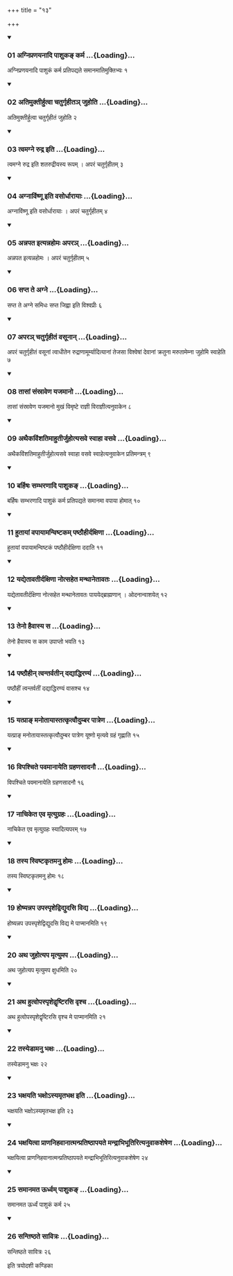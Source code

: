 +++
title = "१३"

+++

<div class="js_include" includetitle="true" newlevelforh1="3" unfilled="" url="/vedAH_yajuH/taittirIyam/sUtram/ApastambaH/shrautam/vishvAsa-prastutiH/19/13/01_agnipraNayanAdi_pAshuka~N_karma.md">
<details open><summary><h3>01 अग्निप्रणयनादि पाशुकङ् कर्म ...{Loading}...</h3></summary>

अग्निप्रणयनादि पाशुकं कर्म प्रतिपद्यते समानमातिमुक्तिभ्यः १
</details>
</div>

<div class="js_include collapsed" newlevelforh1="4" title="सर्वाष् टीकाः" url="/vedAH_yajuH/taittirIyam/sUtram/ApastambaH/shrautam/sarvASh_TIkAH/19/13/01_agnipraNayanAdi_pAshuka~N_karma.md"> </div>



<div class="js_include collapsed" newlevelforh1="4" title="मूलम्" url="/vedAH_yajuH/taittirIyam/sUtram/ApastambaH/shrautam/mUlam/19/13/01_agnipraNayanAdi_pAshuka~N_karma.md"> </div>


<div class="js_include" includetitle="true" newlevelforh1="3" unfilled="" url="/vedAH_yajuH/taittirIyam/sUtram/ApastambaH/shrautam/vishvAsa-prastutiH/19/13/02_atimuktIrhutvA_chaturgRhIta~n_juhoti.md">
<details open><summary><h3>02 अतिमुक्तीर्हुत्वा चतुर्गृहीतञ् जुहोति ...{Loading}...</h3></summary>

अतिमुक्तीर्हुत्वा चतुर्गृहीतं जुहोति २
</details>
</div>

<div class="js_include collapsed" newlevelforh1="4" title="सर्वाष् टीकाः" url="/vedAH_yajuH/taittirIyam/sUtram/ApastambaH/shrautam/sarvASh_TIkAH/19/13/02_atimuktIrhutvA_chaturgRhIta~n_juhoti.md"> </div>



<div class="js_include collapsed" newlevelforh1="4" title="मूलम्" url="/vedAH_yajuH/taittirIyam/sUtram/ApastambaH/shrautam/mUlam/19/13/02_atimuktIrhutvA_chaturgRhIta~n_juhoti.md"> </div>


<div class="js_include" includetitle="true" newlevelforh1="3" unfilled="" url="/vedAH_yajuH/taittirIyam/sUtram/ApastambaH/shrautam/vishvAsa-prastutiH/19/13/03_tvamagne_rudra_iti.md">
<details open><summary><h3>03 त्वमग्ने रुद्र इति ...{Loading}...</h3></summary>

त्वमग्ने रुद्र इति शतरुद्रीयस्य रूपम् । अपरं चतुर्गृहीतम् ३
</details>
</div>

<div class="js_include collapsed" newlevelforh1="4" title="सर्वाष् टीकाः" url="/vedAH_yajuH/taittirIyam/sUtram/ApastambaH/shrautam/sarvASh_TIkAH/19/13/03_tvamagne_rudra_iti.md"> </div>



<div class="js_include collapsed" newlevelforh1="4" title="मूलम्" url="/vedAH_yajuH/taittirIyam/sUtram/ApastambaH/shrautam/mUlam/19/13/03_tvamagne_rudra_iti.md"> </div>


<div class="js_include" includetitle="true" newlevelforh1="3" unfilled="" url="/vedAH_yajuH/taittirIyam/sUtram/ApastambaH/shrautam/vishvAsa-prastutiH/19/13/04_agnAviMShNU_iti_vasordhArAyAH.md">
<details open><summary><h3>04 अग्नाविंष्णू इति वसोर्धारायाः ...{Loading}...</h3></summary>

अग्नाविंष्णू इति वसोर्धारायाः । अपरं चतुर्गृहीतम् ४
</details>
</div>

<div class="js_include collapsed" newlevelforh1="4" title="सर्वाष् टीकाः" url="/vedAH_yajuH/taittirIyam/sUtram/ApastambaH/shrautam/sarvASh_TIkAH/19/13/04_agnAviMShNU_iti_vasordhArAyAH.md"> </div>



<div class="js_include collapsed" newlevelforh1="4" title="मूलम्" url="/vedAH_yajuH/taittirIyam/sUtram/ApastambaH/shrautam/mUlam/19/13/04_agnAviMShNU_iti_vasordhArAyAH.md"> </div>


<div class="js_include" includetitle="true" newlevelforh1="3" unfilled="" url="/vedAH_yajuH/taittirIyam/sUtram/ApastambaH/shrautam/vishvAsa-prastutiH/19/13/05_annapata_ityannahomaH_apara~n.md">
<details open><summary><h3>05 अन्नपत इत्यन्नहोमः अपरञ् ...{Loading}...</h3></summary>

अन्नपत इत्यन्नहोमः । अपरं चतुर्गृहीतम् ५
</details>
</div>

<div class="js_include collapsed" newlevelforh1="4" title="सर्वाष् टीकाः" url="/vedAH_yajuH/taittirIyam/sUtram/ApastambaH/shrautam/sarvASh_TIkAH/19/13/05_annapata_ityannahomaH_apara~n.md"> </div>



<div class="js_include collapsed" newlevelforh1="4" title="मूलम्" url="/vedAH_yajuH/taittirIyam/sUtram/ApastambaH/shrautam/mUlam/19/13/05_annapata_ityannahomaH_apara~n.md"> </div>


<div class="js_include" includetitle="true" newlevelforh1="3" unfilled="" url="/vedAH_yajuH/taittirIyam/sUtram/ApastambaH/shrautam/vishvAsa-prastutiH/19/13/06_sapta_te_agne.md">
<details open><summary><h3>06 सप्त ते अग्ने ...{Loading}...</h3></summary>

सप्त ते अग्ने समिधः सप्त जिह्वा इति विश्वप्रीः ६
</details>
</div>

<div class="js_include collapsed" newlevelforh1="4" title="सर्वाष् टीकाः" url="/vedAH_yajuH/taittirIyam/sUtram/ApastambaH/shrautam/sarvASh_TIkAH/19/13/06_sapta_te_agne.md"> </div>



<div class="js_include collapsed" newlevelforh1="4" title="मूलम्" url="/vedAH_yajuH/taittirIyam/sUtram/ApastambaH/shrautam/mUlam/19/13/06_sapta_te_agne.md"> </div>


<div class="js_include" includetitle="true" newlevelforh1="3" unfilled="" url="/vedAH_yajuH/taittirIyam/sUtram/ApastambaH/shrautam/vishvAsa-prastutiH/19/13/07_apara~n_chaturgRhItaM_vasUnAn.md">
<details open><summary><h3>07 अपरञ् चतुर्गृहीतं वसूनान् ...{Loading}...</h3></summary>

अपरं चतुर्गृहीतं वसूनां त्वाधीतेन रुद्राणामूर्म्यादित्यानां तेजसा विश्वेषां देवानां क्रतुना मरुतामेम्ना जुहोमि स्वाहेति ७
</details>
</div>

<div class="js_include collapsed" newlevelforh1="4" title="सर्वाष् टीकाः" url="/vedAH_yajuH/taittirIyam/sUtram/ApastambaH/shrautam/sarvASh_TIkAH/19/13/07_apara~n_chaturgRhItaM_vasUnAn.md"> </div>



<div class="js_include collapsed" newlevelforh1="4" title="मूलम्" url="/vedAH_yajuH/taittirIyam/sUtram/ApastambaH/shrautam/mUlam/19/13/07_apara~n_chaturgRhItaM_vasUnAn.md"> </div>


<div class="js_include" includetitle="true" newlevelforh1="3" unfilled="" url="/vedAH_yajuH/taittirIyam/sUtram/ApastambaH/shrautam/vishvAsa-prastutiH/19/13/08_tAsAM_saMsrAveNa_yajamAno.md">
<details open><summary><h3>08 तासां संस्रावेण यजमानो ...{Loading}...</h3></summary>

तासां संस्रावेण यजमानो मुखं विमृष्टे राज्ञी विराज्ञीत्यनुवाकेन ८
</details>
</div>

<div class="js_include collapsed" newlevelforh1="4" title="सर्वाष् टीकाः" url="/vedAH_yajuH/taittirIyam/sUtram/ApastambaH/shrautam/sarvASh_TIkAH/19/13/08_tAsAM_saMsrAveNa_yajamAno.md"> </div>



<div class="js_include collapsed" newlevelforh1="4" title="मूलम्" url="/vedAH_yajuH/taittirIyam/sUtram/ApastambaH/shrautam/mUlam/19/13/08_tAsAM_saMsrAveNa_yajamAno.md"> </div>


<div class="js_include" includetitle="true" newlevelforh1="3" unfilled="" url="/vedAH_yajuH/taittirIyam/sUtram/ApastambaH/shrautam/vishvAsa-prastutiH/19/13/09_athaikaviMshatimAhutIrjuhotyasave_svAhA_vasave.md">
<details open><summary><h3>09 अथैकविंशतिमाहुतीर्जुहोत्यसवे स्वाहा वसवे ...{Loading}...</h3></summary>

अथैकविंशतिमाहुतीर्जुहोत्यसवे स्वाहा वसवे स्वाहेत्यनुवाकेन प्रतिमन्त्रम् ९
</details>
</div>

<div class="js_include collapsed" newlevelforh1="4" title="सर्वाष् टीकाः" url="/vedAH_yajuH/taittirIyam/sUtram/ApastambaH/shrautam/sarvASh_TIkAH/19/13/09_athaikaviMshatimAhutIrjuhotyasave_svAhA_vasave.md"> </div>



<div class="js_include collapsed" newlevelforh1="4" title="मूलम्" url="/vedAH_yajuH/taittirIyam/sUtram/ApastambaH/shrautam/mUlam/19/13/09_athaikaviMshatimAhutIrjuhotyasave_svAhA_vasave.md"> </div>


<div class="js_include" includetitle="true" newlevelforh1="3" unfilled="" url="/vedAH_yajuH/taittirIyam/sUtram/ApastambaH/shrautam/vishvAsa-prastutiH/19/13/10_barhiShaH_sambharaNAdi_pAshuka~N.md">
<details open><summary><h3>10 बर्हिषः सम्भरणादि पाशुकङ् ...{Loading}...</h3></summary>

बर्हिषः सम्भरणादि पाशुकं कर्म प्रतिपद्यते समानमा वपाया होमात् १०
</details>
</div>

<div class="js_include collapsed" newlevelforh1="4" title="सर्वाष् टीकाः" url="/vedAH_yajuH/taittirIyam/sUtram/ApastambaH/shrautam/sarvASh_TIkAH/19/13/10_barhiShaH_sambharaNAdi_pAshuka~N.md"> </div>



<div class="js_include collapsed" newlevelforh1="4" title="मूलम्" url="/vedAH_yajuH/taittirIyam/sUtram/ApastambaH/shrautam/mUlam/19/13/10_barhiShaH_sambharaNAdi_pAshuka~N.md"> </div>


<div class="js_include" includetitle="true" newlevelforh1="3" unfilled="" url="/vedAH_yajuH/taittirIyam/sUtram/ApastambaH/shrautam/vishvAsa-prastutiH/19/13/11_hutAyAM_vapAyAmanviShTakam_paShThauhIrdaxiNA.md">
<details open><summary><h3>11 हुतायां वपायामन्विष्टकम् पष्ठौहीर्दक्षिणा ...{Loading}...</h3></summary>

हुतायां वपायामन्विष्टकं पष्ठौहीर्दक्षिणा ददाति ११
</details>
</div>

<div class="js_include collapsed" newlevelforh1="4" title="सर्वाष् टीकाः" url="/vedAH_yajuH/taittirIyam/sUtram/ApastambaH/shrautam/sarvASh_TIkAH/19/13/11_hutAyAM_vapAyAmanviShTakam_paShThauhIrdaxiNA.md"> </div>



<div class="js_include collapsed" newlevelforh1="4" title="मूलम्" url="/vedAH_yajuH/taittirIyam/sUtram/ApastambaH/shrautam/mUlam/19/13/11_hutAyAM_vapAyAmanviShTakam_paShThauhIrdaxiNA.md"> </div>


<div class="js_include" includetitle="true" newlevelforh1="3" unfilled="" url="/vedAH_yajuH/taittirIyam/sUtram/ApastambaH/shrautam/vishvAsa-prastutiH/19/13/12_yadyetAvatIrdaxiNA_notsaheta_manthAnetAvataH.md">
<details open><summary><h3>12 यद्येतावतीर्दक्षिणा नोत्सहेत मन्थानेतावतः ...{Loading}...</h3></summary>

यद्येतावतीर्दक्षिणा नोत्सहेत मन्थानेतावतः पाययेद्ब्राह्मणान् । ओदनान्वाशयेत् १२
</details>
</div>

<div class="js_include collapsed" newlevelforh1="4" title="सर्वाष् टीकाः" url="/vedAH_yajuH/taittirIyam/sUtram/ApastambaH/shrautam/sarvASh_TIkAH/19/13/12_yadyetAvatIrdaxiNA_notsaheta_manthAnetAvataH.md"> </div>



<div class="js_include collapsed" newlevelforh1="4" title="मूलम्" url="/vedAH_yajuH/taittirIyam/sUtram/ApastambaH/shrautam/mUlam/19/13/12_yadyetAvatIrdaxiNA_notsaheta_manthAnetAvataH.md"> </div>


<div class="js_include" includetitle="true" newlevelforh1="3" unfilled="" url="/vedAH_yajuH/taittirIyam/sUtram/ApastambaH/shrautam/vishvAsa-prastutiH/19/13/13_teno_haivAsya_sa.md">
<details open><summary><h3>13 तेनो हैवास्य स ...{Loading}...</h3></summary>

तेनो हैवास्य स काम उपाप्तो भवति १३
</details>
</div>

<div class="js_include collapsed" newlevelforh1="4" title="सर्वाष् टीकाः" url="/vedAH_yajuH/taittirIyam/sUtram/ApastambaH/shrautam/sarvASh_TIkAH/19/13/13_teno_haivAsya_sa.md"> </div>



<div class="js_include collapsed" newlevelforh1="4" title="मूलम्" url="/vedAH_yajuH/taittirIyam/sUtram/ApastambaH/shrautam/mUlam/19/13/13_teno_haivAsya_sa.md"> </div>


<div class="js_include" includetitle="true" newlevelforh1="3" unfilled="" url="/vedAH_yajuH/taittirIyam/sUtram/ApastambaH/shrautam/vishvAsa-prastutiH/19/13/14_paShThauhIn_tvantarvatIn_dadyAddhiraNyaM.md">
<details open><summary><h3>14 पष्ठौहीन् त्वन्तर्वतीन् दद्याद्धिरण्यं ...{Loading}...</h3></summary>

पष्ठौहीं त्वन्तर्वतीं दद्याद्धिरण्यं वासश्च १४
</details>
</div>

<div class="js_include collapsed" newlevelforh1="4" title="सर्वाष् टीकाः" url="/vedAH_yajuH/taittirIyam/sUtram/ApastambaH/shrautam/sarvASh_TIkAH/19/13/14_paShThauhIn_tvantarvatIn_dadyAddhiraNyaM.md"> </div>



<div class="js_include collapsed" newlevelforh1="4" title="मूलम्" url="/vedAH_yajuH/taittirIyam/sUtram/ApastambaH/shrautam/mUlam/19/13/14_paShThauhIn_tvantarvatIn_dadyAddhiraNyaM.md"> </div>


<div class="js_include" includetitle="true" newlevelforh1="3" unfilled="" url="/vedAH_yajuH/taittirIyam/sUtram/ApastambaH/shrautam/vishvAsa-prastutiH/19/13/15_yatprA~N_manotAyAstatkRtvaudumbara_pAtreNa.md">
<details open><summary><h3>15 यत्प्राङ् मनोतायास्तत्कृत्वौदुम्बर पात्रेण ...{Loading}...</h3></summary>

यत्प्राङ् मनोतायास्तत्कृत्वौदुम्बर पात्रेण यूष्णो मृत्यवे ग्रहं गृह्णाति १५
</details>
</div>

<div class="js_include collapsed" newlevelforh1="4" title="सर्वाष् टीकाः" url="/vedAH_yajuH/taittirIyam/sUtram/ApastambaH/shrautam/sarvASh_TIkAH/19/13/15_yatprA~N_manotAyAstatkRtvaudumbara_pAtreNa.md"> </div>



<div class="js_include collapsed" newlevelforh1="4" title="मूलम्" url="/vedAH_yajuH/taittirIyam/sUtram/ApastambaH/shrautam/mUlam/19/13/15_yatprA~N_manotAyAstatkRtvaudumbara_pAtreNa.md"> </div>


<div class="js_include" includetitle="true" newlevelforh1="3" unfilled="" url="/vedAH_yajuH/taittirIyam/sUtram/ApastambaH/shrautam/vishvAsa-prastutiH/19/13/16_vipashchite_pavamAnAyeti_grahaNasAdanau.md">
<details open><summary><h3>16 विपश्चिते पवमानायेति ग्रहणसादनौ ...{Loading}...</h3></summary>

विपश्चिते पवमानायेति ग्रहणसादनौ १६
</details>
</div>

<div class="js_include collapsed" newlevelforh1="4" title="सर्वाष् टीकाः" url="/vedAH_yajuH/taittirIyam/sUtram/ApastambaH/shrautam/sarvASh_TIkAH/19/13/16_vipashchite_pavamAnAyeti_grahaNasAdanau.md"> </div>



<div class="js_include collapsed" newlevelforh1="4" title="मूलम्" url="/vedAH_yajuH/taittirIyam/sUtram/ApastambaH/shrautam/mUlam/19/13/16_vipashchite_pavamAnAyeti_grahaNasAdanau.md"> </div>


<div class="js_include" includetitle="true" newlevelforh1="3" unfilled="" url="/vedAH_yajuH/taittirIyam/sUtram/ApastambaH/shrautam/vishvAsa-prastutiH/19/13/17_nAchiketa_eva_mRtyugrahaH.md">
<details open><summary><h3>17 नाचिकेत एव मृत्युग्रहः ...{Loading}...</h3></summary>

नाचिकेत एव मृत्युग्रहः स्यादित्यपरम् १७
</details>
</div>

<div class="js_include collapsed" newlevelforh1="4" title="सर्वाष् टीकाः" url="/vedAH_yajuH/taittirIyam/sUtram/ApastambaH/shrautam/sarvASh_TIkAH/19/13/17_nAchiketa_eva_mRtyugrahaH.md"> </div>



<div class="js_include collapsed" newlevelforh1="4" title="मूलम्" url="/vedAH_yajuH/taittirIyam/sUtram/ApastambaH/shrautam/mUlam/19/13/17_nAchiketa_eva_mRtyugrahaH.md"> </div>


<div class="js_include" includetitle="true" newlevelforh1="3" unfilled="" url="/vedAH_yajuH/taittirIyam/sUtram/ApastambaH/shrautam/vishvAsa-prastutiH/19/13/18_tasya_sviShTakRtamanu_homaH.md">
<details open><summary><h3>18 तस्य स्विष्टकृतमनु होमः ...{Loading}...</h3></summary>

तस्य स्विष्टकृतमनु होमः १८
</details>
</div>

<div class="js_include collapsed" newlevelforh1="4" title="सर्वाष् टीकाः" url="/vedAH_yajuH/taittirIyam/sUtram/ApastambaH/shrautam/sarvASh_TIkAH/19/13/18_tasya_sviShTakRtamanu_homaH.md"> </div>



<div class="js_include collapsed" newlevelforh1="4" title="मूलम्" url="/vedAH_yajuH/taittirIyam/sUtram/ApastambaH/shrautam/mUlam/19/13/18_tasya_sviShTakRtamanu_homaH.md"> </div>


<div class="js_include" includetitle="true" newlevelforh1="3" unfilled="" url="/vedAH_yajuH/taittirIyam/sUtram/ApastambaH/shrautam/vishvAsa-prastutiH/19/13/19_hoShyannapa_upaspRshedvidyudasi_vidya.md">
<details open><summary><h3>19 होष्यन्नप उपस्पृशेद्विद्युदसि विद्य ...{Loading}...</h3></summary>

होष्यन्नप उपस्पृशेद्विद्युदसि विद्य मे पाप्मानमिति १९
</details>
</div>

<div class="js_include collapsed" newlevelforh1="4" title="सर्वाष् टीकाः" url="/vedAH_yajuH/taittirIyam/sUtram/ApastambaH/shrautam/sarvASh_TIkAH/19/13/19_hoShyannapa_upaspRshedvidyudasi_vidya.md"> </div>



<div class="js_include collapsed" newlevelforh1="4" title="मूलम्" url="/vedAH_yajuH/taittirIyam/sUtram/ApastambaH/shrautam/mUlam/19/13/19_hoShyannapa_upaspRshedvidyudasi_vidya.md"> </div>


<div class="js_include" includetitle="true" newlevelforh1="3" unfilled="" url="/vedAH_yajuH/taittirIyam/sUtram/ApastambaH/shrautam/vishvAsa-prastutiH/19/13/20_atha_juhotyapa_mRtyumapa.md">
<details open><summary><h3>20 अथ जुहोत्यप मृत्युमप ...{Loading}...</h3></summary>

अथ जुहोत्यप मृत्युमप क्षुधमिति २०
</details>
</div>

<div class="js_include collapsed" newlevelforh1="4" title="सर्वाष् टीकाः" url="/vedAH_yajuH/taittirIyam/sUtram/ApastambaH/shrautam/sarvASh_TIkAH/19/13/20_atha_juhotyapa_mRtyumapa.md"> </div>



<div class="js_include collapsed" newlevelforh1="4" title="मूलम्" url="/vedAH_yajuH/taittirIyam/sUtram/ApastambaH/shrautam/mUlam/19/13/20_atha_juhotyapa_mRtyumapa.md"> </div>


<div class="js_include" includetitle="true" newlevelforh1="3" unfilled="" url="/vedAH_yajuH/taittirIyam/sUtram/ApastambaH/shrautam/vishvAsa-prastutiH/19/13/21_atha_hutvopaspRshedvRShTirasi_vRshcha.md">
<details open><summary><h3>21 अथ हुत्वोपस्पृशेद्वृष्टिरसि वृश्च ...{Loading}...</h3></summary>

अथ हुत्वोपस्पृशेद्वृष्टिरसि वृश्च मे पाप्मानमिति २१
</details>
</div>

<div class="js_include collapsed" newlevelforh1="4" title="सर्वाष् टीकाः" url="/vedAH_yajuH/taittirIyam/sUtram/ApastambaH/shrautam/sarvASh_TIkAH/19/13/21_atha_hutvopaspRshedvRShTirasi_vRshcha.md"> </div>



<div class="js_include collapsed" newlevelforh1="4" title="मूलम्" url="/vedAH_yajuH/taittirIyam/sUtram/ApastambaH/shrautam/mUlam/19/13/21_atha_hutvopaspRshedvRShTirasi_vRshcha.md"> </div>


<div class="js_include" includetitle="true" newlevelforh1="3" unfilled="" url="/vedAH_yajuH/taittirIyam/sUtram/ApastambaH/shrautam/vishvAsa-prastutiH/19/13/22_tasyeDAmanu_bhaxaH.md">
<details open><summary><h3>22 तस्येडामनु भक्षः ...{Loading}...</h3></summary>

तस्येडामनु भक्षः २२
</details>
</div>

<div class="js_include collapsed" newlevelforh1="4" title="सर्वाष् टीकाः" url="/vedAH_yajuH/taittirIyam/sUtram/ApastambaH/shrautam/sarvASh_TIkAH/19/13/22_tasyeDAmanu_bhaxaH.md"> </div>



<div class="js_include collapsed" newlevelforh1="4" title="मूलम्" url="/vedAH_yajuH/taittirIyam/sUtram/ApastambaH/shrautam/mUlam/19/13/22_tasyeDAmanu_bhaxaH.md"> </div>


<div class="js_include" includetitle="true" newlevelforh1="3" unfilled="" url="/vedAH_yajuH/taittirIyam/sUtram/ApastambaH/shrautam/vishvAsa-prastutiH/19/13/23_bhaxayati_bhaxo-syamRtabhaxa_iti.md">
<details open><summary><h3>23 भक्षयति भक्षोऽस्यमृतभक्ष इति ...{Loading}...</h3></summary>

भक्षयति भक्षोऽस्यमृतभक्ष इति २३
</details>
</div>

<div class="js_include collapsed" newlevelforh1="4" title="सर्वाष् टीकाः" url="/vedAH_yajuH/taittirIyam/sUtram/ApastambaH/shrautam/sarvASh_TIkAH/19/13/23_bhaxayati_bhaxo-syamRtabhaxa_iti.md"> </div>



<div class="js_include collapsed" newlevelforh1="4" title="मूलम्" url="/vedAH_yajuH/taittirIyam/sUtram/ApastambaH/shrautam/mUlam/19/13/23_bhaxayati_bhaxo-syamRtabhaxa_iti.md"> </div>


<div class="js_include" includetitle="true" newlevelforh1="3" unfilled="" url="/vedAH_yajuH/taittirIyam/sUtram/ApastambaH/shrautam/vishvAsa-prastutiH/19/13/24_bhaxayitvA_prANanihavAnAtmanpratiShThApayate_mandrAbhibhUtirityanuvAkasheSheNa.md">
<details open><summary><h3>24 भक्षयित्वा प्राणनिहवानात्मन्प्रतिष्ठापयते मन्द्राभिभूतिरित्यनुवाकशेषेण ...{Loading}...</h3></summary>

भक्षयित्वा प्राणनिहवानात्मन्प्रतिष्ठापयते मन्द्राभिभूतिरित्यनुवाकशेषेण २४
</details>
</div>

<div class="js_include collapsed" newlevelforh1="4" title="सर्वाष् टीकाः" url="/vedAH_yajuH/taittirIyam/sUtram/ApastambaH/shrautam/sarvASh_TIkAH/19/13/24_bhaxayitvA_prANanihavAnAtmanpratiShThApayate_mandrAbhibhUtirityanuvAkasheSheNa.md"> </div>



<div class="js_include collapsed" newlevelforh1="4" title="मूलम्" url="/vedAH_yajuH/taittirIyam/sUtram/ApastambaH/shrautam/mUlam/19/13/24_bhaxayitvA_prANanihavAnAtmanpratiShThApayate_mandrAbhibhUtirityanuvAkasheSheNa.md"> </div>


<div class="js_include" includetitle="true" newlevelforh1="3" unfilled="" url="/vedAH_yajuH/taittirIyam/sUtram/ApastambaH/shrautam/vishvAsa-prastutiH/19/13/25_samAnamata_Urdhvam_pAshuka~N.md">
<details open><summary><h3>25 समानमत ऊर्ध्वम् पाशुकङ् ...{Loading}...</h3></summary>

समानमत ऊर्ध्वं पाशुकं कर्म २५
</details>
</div>

<div class="js_include collapsed" newlevelforh1="4" title="सर्वाष् टीकाः" url="/vedAH_yajuH/taittirIyam/sUtram/ApastambaH/shrautam/sarvASh_TIkAH/19/13/25_samAnamata_Urdhvam_pAshuka~N.md"> </div>



<div class="js_include collapsed" newlevelforh1="4" title="मूलम्" url="/vedAH_yajuH/taittirIyam/sUtram/ApastambaH/shrautam/mUlam/19/13/25_samAnamata_Urdhvam_pAshuka~N.md"> </div>


<div class="js_include" includetitle="true" newlevelforh1="3" unfilled="" url="/vedAH_yajuH/taittirIyam/sUtram/ApastambaH/shrautam/vishvAsa-prastutiH/19/13/26_santiShThate_sAvitraH.md">
<details open><summary><h3>26 सन्तिष्ठते सावित्रः ...{Loading}...</h3></summary>

सन्तिष्ठते सावित्रः २६
</details>
</div>

<div class="js_include collapsed" newlevelforh1="4" title="सर्वाष् टीकाः" url="/vedAH_yajuH/taittirIyam/sUtram/ApastambaH/shrautam/sarvASh_TIkAH/19/13/26_santiShThate_sAvitraH.md"> </div>



<div class="js_include collapsed" newlevelforh1="4" title="मूलम्" url="/vedAH_yajuH/taittirIyam/sUtram/ApastambaH/shrautam/mUlam/19/13/26_santiShThate_sAvitraH.md"> </div>





  
इति त्रयोदशी कण्डिका 
